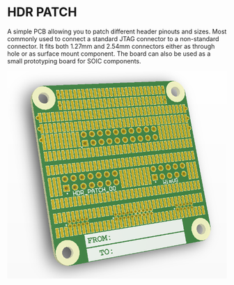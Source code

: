 # HDR PATCH

A simple PCB allowing you to patch different header pinouts and sizes. Most commonly used to connect a standard JTAG connector to a non-standard connector. It fits both 1.27mm and 2.54mm connectors either as through hole or as surface mount component. The board can also be used as a small prototyping board for SOIC components.

![HDR_PATCH_00](https://raw.githubusercontent.com/phyx-be/HDR_PATCH/master/HDR_PATCH_00/3D_VIEW.png)